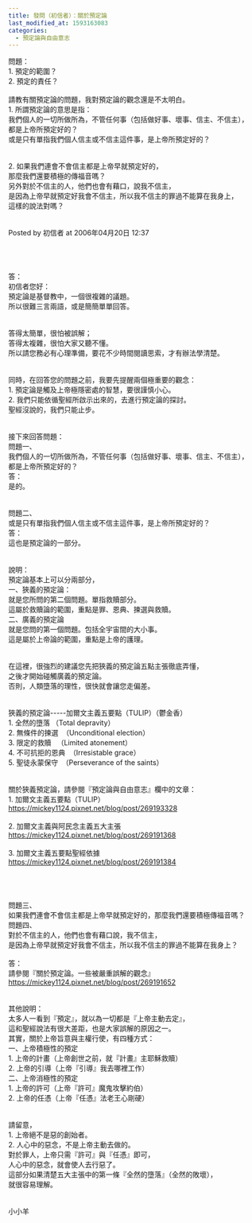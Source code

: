 ```yaml
---
title: 發問（初信者）：關於預定論
last_modified_at: 1593163083
categories:
  - 預定論與自由意志
---
```


<div>問題：</div>

<div>1. 預定的範圍？</div>

<div>2. 預定的責任？</div>

<div>&nbsp;</div>

<div>請教有關預定論的問題，我對預定論的觀念還是不太明白。</div>

<div>1.<span style="white-space:pre"> </span>所謂預定論的意思是指：</div>

<div>我們個人的一切所做所為，不管任何事（包括做好事、壞事、信主、不信主），</div>

<div>都是上帝所預定好的？</div>

<div>或是只有單指我們個人信主或不信主這件事，是上帝所預定好的？</div>

<div>&nbsp;</div>

<div>&nbsp;</div>

<div>2.<span style="white-space:pre"> </span>如果我們連會不會信主都是上帝早就預定好的，</div>

<div>那麼我們還要積極的傳福音嗎？</div>

<div>另外對於不信主的人，他們也會有藉口，說我不信主，</div>

<div>是因為上帝早就預定好我會不信主，所以我不信主的罪過不能算在我身上，</div>

<div>這樣的說法對嗎？</div>

<div>&nbsp;</div>

<div>&nbsp;</div>

<div>Posted by 初信者 at 2006年04月20日 12:37</div>

<div>&nbsp;</div>

<div>&nbsp;</div>

<div>&nbsp;</div>

<div>&nbsp;</div>

<div>答：</div>

<div>初信者您好：</div>

<div>預定論是基督教中，一個很複雜的議題。</div>

<div>所以很難三言兩語，或是簡簡單單回答。</div>

<div>&nbsp;</div>

<div>&nbsp;</div>

<div>答得太簡單，很怕被誤解；</div>

<div>答得太複雜，很怕大家又聽不懂。</div>

<div>所以請您務必有心理準備，要花不少時間閱讀思索，才有辦法學清楚。</div>

<div>&nbsp;</div>

<div>&nbsp;</div>

<div>同時，在回答您的問題之前，我要先提醒兩個極重要的觀念：</div>

<div>1. 預定論是觸及上帝極隱密處的智慧，要很謹慎小心。</div>

<div>2. 我們只能依循聖經所啟示出來的，去進行預定論的探討。</div>

<div>聖經沒說的，我們只能止步。</div>

<div>&nbsp;</div>

<div>&nbsp;</div>

<div>接下來回答問題：</div>

<div>問題一、</div>

<div>我們個人的一切所做所為，不管任何事（包括做好事、壞事、信主、不信主），</div>

<div>都是上帝所預定好的？</div>

<div>答：</div>

<div>是的。</div>

<div>&nbsp;</div>

<div>&nbsp;</div>

<div>問題二、</div>

<div>或是只有單指我們個人信主或不信主這件事，是上帝所預定好的？</div>

<div>答：</div>

<div>這也是預定論的一部分。</div>

<div>&nbsp;</div>

<div>&nbsp;</div>

<div>說明：</div>

<div>預定論基本上可以分兩部分，</div>

<div>一、狹義的預定論：</div>

<div>就是您所問的第二個問題。單指救贖部分。</div>

<div>這屬於救贖論的範圍，重點是罪、恩典、揀選與救贖。</div>

<div>二、廣義的預定論</div>

<div>就是您問的第一個問題。包括全宇宙間的大小事。</div>

<div>這是屬於上帝論的範圍，重點是上帝的護理。</div>

<div>&nbsp;</div>

<div>&nbsp;</div>

<div>在這裡，很強烈的建議您先把狹義的預定論五點主張徹底弄懂，</div>

<div>之後才開始碰觸廣義的預定論。</div>

<div>否則，人類墮落的理性，很快就會讓您走偏差。</div>

<div>&nbsp;</div>

<div>&nbsp;</div>

<div>狹義的預定論-----加爾文主義五要點（TULIP）（鬱金香）</div>

<div>1.<span style="white-space:pre"> </span>全然的墮落 （Total depravity）</div>

<div>2.<span style="white-space:pre"> </span>無條件的揀選&nbsp; （Unconditional election）</div>

<div>3.<span style="white-space:pre"> </span>限定的救贖&nbsp; &nbsp;（Limited atonement）</div>

<div>4.<span style="white-space:pre"> </span>不可抗拒的恩典&nbsp; （Irresistable grace）</div>

<div>5.<span style="white-space:pre"> </span>聖徒永蒙保守&nbsp; （Perseverance of the saints）</div>

<div>&nbsp;</div>

<div>&nbsp;</div>

<div>關於狹義預定論，請參閱『預定論與自由意志』欄中的文章：</div>

<div>1.<span style="white-space:pre"> </span>加爾文主義五要點（TULIP）</div>

<div><a href="https://mickey1124.pixnet.net/blog/post/269193328" target="_blank">https://mickey1124.pixnet.net/blog/post/269193328</a></div>

<div>&nbsp;</div>

<div>2.<span style="white-space:pre"> </span>加爾文主義與阿民念主義五大主張</div>

<div><a href="https://mickey1124.pixnet.net/blog/post/269191368" target="_blank">https://mickey1124.pixnet.net/blog/post/269191368</a></div>

<div>&nbsp;</div>

<div>3.<span style="white-space:pre"> </span>加爾文主義五要點聖經依據</div>

<div><a href="https://mickey1124.pixnet.net/blog/post/269191384" target="_blank">https://mickey1124.pixnet.net/blog/post/269191384</a></div>

<div>&nbsp;</div>

<div>&nbsp;</div>

<div>&nbsp;</div>

<div>&nbsp;</div>

<div>問題三、</div>

<div>如果我們連會不會信主都是上帝早就預定好的，那麼我們還要積極傳福音嗎？</div>

<div>問題四、</div>

<div>對於不信主的人，他們也會有藉口說，我不信主，</div>

<div>是因為上帝早就預定好我會不信主，所以我不信主的罪過不能算在我身上？</div>

<div>&nbsp;</div>

<div>答：</div>

<div>請參閱『關於預定論。一些被嚴重誤解的觀念』</div>

<div><a href="https://mickey1124.pixnet.net/blog/post/269191652" target="_blank">https://mickey1124.pixnet.net/blog/post/269191652</a></div>

<div>&nbsp;</div>

<div>&nbsp;</div>

<div>其他說明：</div>

<div>太多人一看到『預定』，就以為一切都是『上帝主動去定』，</div>

<div>這和聖經說法有很大差距，也是大家誤解的原因之一。</div>

<div>其實，關於上帝旨意與主權行使，有四種方式：</div>

<div>一、上帝積極性的預定</div>

<div>1. 上帝的計畫（上帝創世之前，就『計畫』主耶穌救贖）</div>

<div>2. 上帝的引導（上帝『引導』我去哪裡工作）</div>

<div>二、上帝消極性的預定</div>

<div>1. 上帝的許可（上帝『許可』魔鬼攻擊約伯）</div>

<div>2. 上帝的任憑（上帝『任憑』法老王心剛硬）</div>

<div>&nbsp;</div>

<div>&nbsp;</div>

<div>請留意，</div>

<div>1. 上帝絕不是惡的創始者。</div>

<div>2. 人心中的惡念，不是上帝主動去做的。</div>

<div>對於罪人，上帝只需『許可』與『任憑』即可，</div>

<div>人心中的惡念，就會使人去行惡了。</div>

<div>這部分如果清楚五大主張中的第一條『全然的墮落』（全然的敗壞），</div>

<div>就很容易理解。</div>

<div>&nbsp;</div>

<div>&nbsp;</div>

<div>小小羊</div>

<div>&nbsp;</div>

<div>&nbsp;</div>

<div>&nbsp;</div>

<div>&nbsp;</div>

<div>&nbsp;</div>

